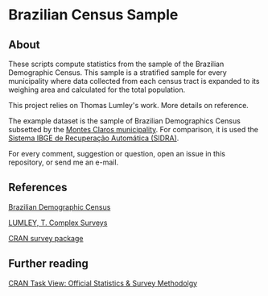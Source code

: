 # Brazilian Census Sample
## About
These scripts compute statistics from the sample of the Brazilian Demographic Census. This sample is a stratified sample for every municipality where data collected from each census tract is expanded to its weighing area and calculated for the total population.

This project relies on Thomas Lumley's work. More details on reference.

The example dataset is the sample of Brazilian Demographics Census subsetted by the [Montes Claros municipality](https://en.wikipedia.org/wiki/Montes_Claros). For comparison, it is used the [Sistema IBGE de Recuperação Automática (SIDRA)](https://sidra.ibge.gov.br/pesquisa/censo-demografico/demografico-2010/inicial).

For every comment, suggestion or question, open an issue in this repository, or send me an e-mail.

## References
[Brazilian Demographic Census](https://www.ibge.gov.br/en/statistics/social/labor/18391-2010-population-census.html?=&t=o-que-e)

[LUMLEY, T. Complex Surveys](https://books.google.com.br/books/about/Complex_Surveys.html?id=L96ludyhFBsC&redir_esc=y)

[CRAN survey package](https://cran.r-project.org/web/packages/survey/index.html)

## Further reading
[CRAN Task View: Official Statistics & Survey Methodolgy](https://cran.r-project.org/web/views/OfficialStatistics.html)